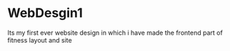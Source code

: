 # WebDesgin1
Its my first ever website design in which i have made the frontend part of fitness layout and site 
